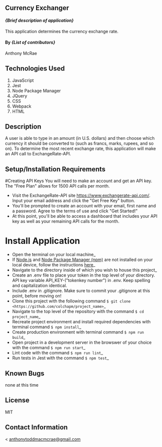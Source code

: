 ## Currency Exchanger
#### _{Brief description of application}_
This application determines the currency exchange rate.
#### By _**{List of contributors}**_
Anthony McRae
## Technologies Used

1. JavaScript
2. Jest
3. Node Package Manager
4. JQuery
5. CSS
6. Webpack
7. HTML

## Description
 A user is able to type in an amount (in U.S. dollars) and then choose which currency it should be converted to (such as francs, marks, rupees, and so on). To determine the most recent exchange rate, this application will make an API call to ExchangeRate-API.

## Setup/Installation Requirements
#Creating API Keys
You will need to make an account and get an API key. The "Free Plan" allows for 1500 API calls per month.

* Visit the ExchangeRate-API site https://www.exchangerate-api.com/. Input your email address and click the "Get Free Key" button.
* You'll be prompted to create an account with your email, first name and a password. Agree to the terms of use and click "Get Started!"
* At this point, you'll be able to access a dashboard that includes your API key as well as your remaining API calls for the month.

# Install Application
*  Open the terminal on your local machine_
*  If [Node.js](https://nodejs.org/en/) and [Node Package Manager (npm)](https://www.npmjs.com/) are not installed on your local device, follow the instructions [here](https://www.learnhowtoprogram.com/intermediate-javascript/getting-started-with-javascript/installing-node-js)_
* Navigate to the directory inside of which you wish to house this project_
* Create an .env file to place your token in the top level of your directory. API key variable API_KEY-("tokenkey number") in .env. Keep spelling and capitalization identical.
* Include .env in .gitignore. Make sure to commit your .gitignore at this point, before moving on!
* Clone this project with the following command  `$ git clone <https://github.com/colchapm/project_name>`_
* Navigate to the top level of the repository with the command `$ cd project_name`_
* Recreate project environment and install required dependencies with terminal command `$ npm install`_
* Create production environment with terminal command `$ npm run build`_
* Open project in a development server in the browswer of your choice with the command `$ npm run start`_
* Lint code with the command `$ npm run lint`_
* Run tests in Jest with the command `$ npm test`_



## Known Bugs

none at this time

## License

MIT

## Contact Information

< anthonytoddmacmcrae@gmail.com